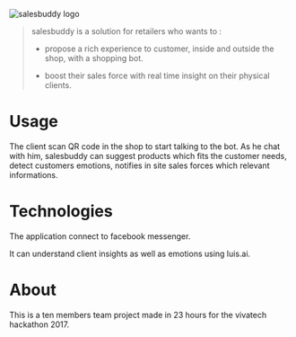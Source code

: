 ![salesbuddy logo](https://platane.github.io/salesbuddy/banner.png)

> salesbuddy is a solution for retailers who wants to :
>
> - propose a rich experience to customer, inside and outside the shop, with a shopping bot.
>
> - boost their sales force with real time insight on their physical clients.

# Usage

The client scan QR code in the shop to start talking to the bot. As he chat with him, salesbuddy can suggest products which fits the customer needs, detect customers emotions, notifies in site sales forces which relevant informations.

# Technologies

The application connect to facebook messenger.

It can understand client insights as well as emotions using luis.ai.

# About

This is a ten members team project made in 23 hours for the vivatech hackathon 2017.
